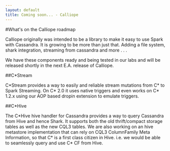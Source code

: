 ```yaml
---
layout: default
title: Coming soon... - Calliope
---
```


#What's on the Calliope roadmap

Calliope originally was intended to be a library to make it easy to use Spark with Cassandra. It is growing to be more than just that. Adding a file system, shark integration, streaming from cassandra and more . . .

We have these components ready and being tested in our labs and will be released shortly in the next E.A. release of Calliope.


##C\*Stream

C\*Stream provides a way to easily and reliable stream mutations from C\* to Spark Streaming. On C\* 2.0 it uses native triggers and even works on C\* 1.2.x using our AOP based dropin extension to emulate triggers.

##C*Hive

The C\*Hive hive handler for Cassandra provides a way to query Cassandra from Hive and hence Shark. It supports both the old thrift/compact storage tables as well as the new CQL3 tables. We are also working on an hive metastore implementation that can rely on CQL3 ColumnFamily Meta Information, so that C\* is a first class citizen in Hive. i.e. we would be able to seamlessly query and use C\* CF from Hive.



